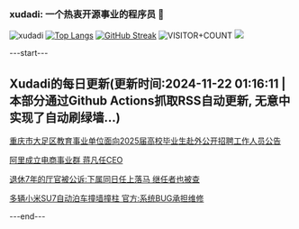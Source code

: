 ### xudadi: 一个热衷开源事业的程序员 👋

![xudadi](https://github-readme-stats-git-masterorgs-github-readme-stats-team.vercel.app/api?username=xudadi)
[![Top Langs](https://github-readme-stats.vercel.app/api/top-langs/?username=xudadi)](https://github.com/anuraghazra/github-readme-stats)
[![GitHub Streak](https://streak-stats.demolab.com?user=xudadi&locale=zh_Hans)](https://git.io/streak-stats)
![VISITOR+COUNT](https://komarev.com/ghpvc/?username=xudadi&label=VISITOR+COUNT)
![](https://raw.githubusercontent.com/xudadi/xudadi/main/assets/github-contribution-grid-snake.svg)


---start---

## Xudadi的每日更新(更新时间:2024-11-22 01:16:11 | 本部分通过Github Actions抓取RSS自动更新, 无意中实现了自动刷绿墙...)

[重庆市大足区教育事业单位面向2025届高校毕业生赴外公开招聘工作人员公告](https://www.gongkaoleida.com/article/2203256)

[阿里成立电商事业群 蒋凡任CEO](https://m.163.com/news/article/JHHMASUJ05198CJN.html)

[退休7年的厅官被公诉:下属同日任上落马 继任者也被查](https://m.163.com/news/article/JHHM1NRV055040N3.html)

[多辆小米SU7自动泊车撞墙撞柱 官方:系统BUG承担维修](https://m.163.com/news/article/JHHH0F9O055690HN.html)

---end---
